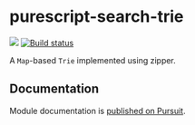 # purescript-search-trie


[![](https://img.shields.io/librariesio/github/klntsky/purescript-search-trie.svg)](https://libraries.io/github/klntsky/purescript-search-trie)
[![Build status](https://travis-ci.org/klntsky/purescript-search-trie.svg?branch=master)](https://travis-ci.org/klntsky/purescript-search-trie)

A `Map`-based `Trie` implemented using zipper.

## Documentation

Module documentation is [published on Pursuit](http://pursuit.purescript.org/packages/purescript-search-trie).
